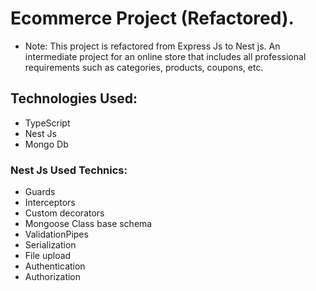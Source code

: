 # Ecommerce Project (Refactored).
- Note: This project is refactored from Express Js to Nest js.
An intermediate project for an online store that includes all professional requirements such as categories, products, coupons, etc.

## Technologies Used:
- TypeScript
- Nest Js
- Mongo Db
  
### Nest Js Used Technics:
- Guards
- Interceptors
- Custom decorators
- Mongoose Class base schema
- ValidationPipes
- Serialization
- File upload
- Authentication
- Authorization

